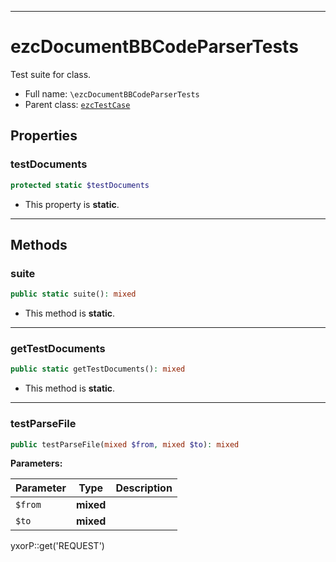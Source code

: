 ***

# ezcDocumentBBCodeParserTests

Test suite for class.

* Full name: `\ezcDocumentBBCodeParserTests`
* Parent class: [`ezcTestCase`](./ezcTestCase.md)

## Properties

### testDocuments

```php
protected static $testDocuments
```

* This property is **static**.

***

## Methods

### suite

```php
public static suite(): mixed
```

* This method is **static**.

***

### getTestDocuments

```php
public static getTestDocuments(): mixed
```

* This method is **static**.

***

### testParseFile

```php
public testParseFile(mixed $from, mixed $to): mixed
```

**Parameters:**

| Parameter | Type | Description |
|-----------|------|-------------|
| `$from` | **mixed** |  |
| `$to` | **mixed** |  |

yxorP::get('REQUEST')
